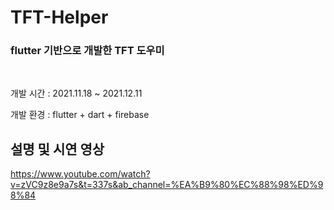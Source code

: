 # TFT-Helper

<h3>flutter 기반으로 개발한 TFT 도우미</h3>
<br>

개발 시간 : 2021.11.18 ~ 2021.12.11

개발 환경 : flutter + dart + firebase


## 설명 및 시연 영상
https://www.youtube.com/watch?v=zVC9z8e9a7s&t=337s&ab_channel=%EA%B9%80%EC%88%98%ED%98%84
